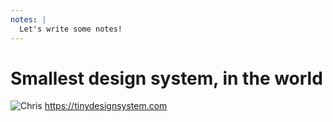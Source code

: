 ```yaml
---
notes: |
  Let's write some notes!
---
```


# Smallest design system, in the world


![Chris](/images/tiny-design-system.png) <!-- .element style="height: 500px; display: block; margin: 0 auto;" -->
https://tinydesignsystem.com
